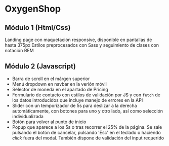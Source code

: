 # OxygenShop

## Módulo 1 (Html/Css)

Landing page con maquetación responsive, disponible en pantallas de hasta 375px
Estilos preprocesados con Sass y seguimiento de clases con notación BEM

## Módulo 2 (Javascript)
- Barra de scroll en el márgen superior
- Menú dropdown en navbar en la verión móvil
- Selector de moneda en el apartado de Pricing
- Formulario de contacto con estilos de validación por JS y con `fetch` de los datos introducidos que incluye manejo de errores en la API
- Slider con un temporizador de 5s para deslizar a la derecha automáticamente, con botones para uno y otro lado, así como selección individualizada
- Botón para volver al punto de inicio
- Popup que aparece a los 5s o tras recorrer el 25% de la página. Se sale pulsando el botón de cancelar, pulsando 'Esc' en el teclado o haciendo _click_ fuera del modal. También dispone de validación del input requerido 
